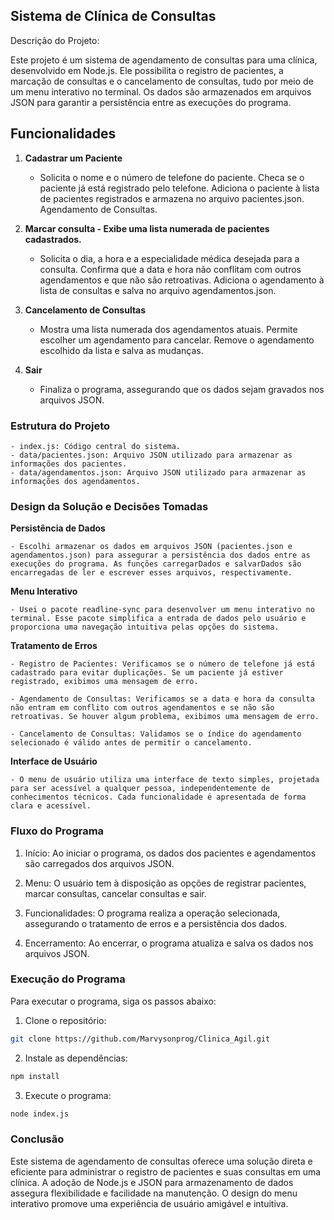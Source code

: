 ## Sistema de Clínica de Consultas

Descrição do Projeto:

Este projeto é um sistema de agendamento de consultas para uma clínica, desenvolvido em Node.js. Ele possibilita o registro de pacientes, a marcação de consultas e o cancelamento de consultas, tudo por meio de um menu interativo no terminal. Os dados são armazenados em arquivos JSON para garantir a persistência entre as execuções do programa.

## Funcionalidades

1. **Cadastrar um Paciente**

    - Solicita o nome e o número de telefone do paciente.
    Checa se o paciente já está registrado pelo telefone.
    Adiciona o paciente à lista de pacientes registrados e armazena no arquivo pacientes.json.
    Agendamento de Consultas.

2. **Marcar consulta - Exibe uma lista numerada de pacientes cadastrados.**
    
    - Solicita o dia, a hora e a especialidade médica desejada para a consulta.
    Confirma que a data e hora não conflitam com outros agendamentos e que não são retroativas.
    Adiciona o agendamento à lista de consultas e salva no arquivo agendamentos.json.

3. **Cancelamento de Consultas**

    - Mostra uma lista numerada dos agendamentos atuais.
    Permite escolher um agendamento para cancelar.
    Remove o agendamento escolhido da lista e salva as mudanças.

4. **Sair**

    - Finaliza o programa, assegurando que os dados sejam gravados nos arquivos JSON.

### Estrutura do Projeto ###
    
    - index.js: Código central do sistema.
    - data/pacientes.json: Arquivo JSON utilizado para armazenar as informações dos pacientes.
    - data/agendamentos.json: Arquivo JSON utilizado para armazenar as informações dos agendamentos.

### Design da Solução e Decisões Tomadas ###

**Persistência de Dados**

    - Escolhi armazenar os dados em arquivos JSON (pacientes.json e agendamentos.json) para assegurar a persistência dos dados entre as execuções do programa. As funções carregarDados e salvarDados são encarregadas de ler e escrever esses arquivos, respectivamente.

**Menu Interativo**

    - Usei o pacote readline-sync para desenvolver um menu interativo no terminal. Esse pacote simplifica a entrada de dados pelo usuário e proporciona uma navegação intuitiva pelas opções do sistema.

**Tratamento de Erros**

    - Registro de Pacientes: Verificamos se o número de telefone já está cadastrado para evitar duplicações. Se um paciente já estiver registrado, exibimos uma mensagem de erro.

    - Agendamento de Consultas: Verificamos se a data e hora da consulta não entram em conflito com outros agendamentos e se não são retroativas. Se houver algum problema, exibimos uma mensagem de erro.

    - Cancelamento de Consultas: Validamos se o índice do agendamento selecionado é válido antes de permitir o cancelamento.

**Interface de Usuário**

    - O menu de usuário utiliza uma interface de texto simples, projetada para ser acessível a qualquer pessoa, independentemente de conhecimentos técnicos. Cada funcionalidade é apresentada de forma clara e acessível.

### Fluxo do Programa ###

1. Início: Ao iniciar o programa, os dados dos pacientes e agendamentos são carregados dos arquivos JSON.

2. Menu: O usuário tem à disposição as opções de registrar pacientes, marcar consultas, cancelar consultas e sair.

3. Funcionalidades: O programa realiza a operação selecionada, assegurando o tratamento de erros e a persistência dos dados.

4. Encerramento: Ao encerrar, o programa atualiza e salva os dados nos arquivos JSON.

### Execução do Programa ###

Para executar o programa, siga os passos abaixo:

1. Clone o repositório:

```bash
git clone https://github.com/Marvysonprog/Clinica_Agil.git
```

2. Instale as dependências:

```bash
npm install
```
3. Execute o programa:
```bash
node index.js
```

### Conclusão ###

Este sistema de agendamento de consultas oferece uma solução direta e eficiente para administrar o registro de pacientes e suas consultas em uma clínica. A adoção de Node.js e JSON para armazenamento de dados assegura flexibilidade e facilidade na manutenção. O design do menu interativo promove uma experiência de usuário amigável e intuitiva.